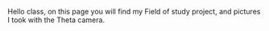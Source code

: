 Hello class,
on this page you will find my Field of study project, and pictures I took with the Theta camera.
